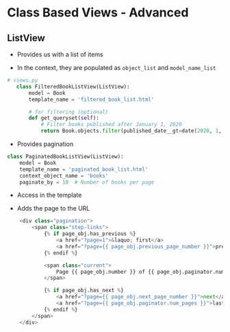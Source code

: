 # Class Based Views - Advanced

## ListView

-   Provides us with a list of items

-   In the context, they are populated as `object_list` and `model_name_list`

```py
# views.py
   class FilteredBookListView(ListView):
       model = Book
       template_name = 'filtered_book_list.html'

       # for filtering (optional)
       def get_queryset(self):
           # Filter books published after January 1, 2020
           return Book.objects.filter(published_date__gt=date(2020, 1, 1))
```

-   Provides pagination

```py
class PaginatedBookListView(ListView):
    model = Book
    template_name = 'paginated_book_list.html'
    context_object_name = 'books'
    paginate_by = 10  # Number of books per page
```

-   Access in the template

-   Adds the page to the URL

```py
    <div class="pagination">
        <span class="step-links">
            {% if page_obj.has_previous %}
                <a href="?page=1">&laquo; first</a>
                <a href="?page={{ page_obj.previous_page_number }}">previous</a>
            {% endif %}

            <span class="current">
                Page {{ page_obj.number }} of {{ page_obj.paginator.num_pages }}.
            </span>

            {% if page_obj.has_next %}
                <a href="?page={{ page_obj.next_page_number }}">next</a>
                <a href="?page={{ page_obj.paginator.num_pages }}">last &raquo;</a>
            {% endif %}
        </span>
    </div>
```

